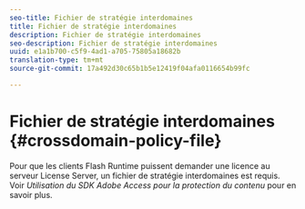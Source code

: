 ```yaml
---
seo-title: Fichier de stratégie interdomaines
title: Fichier de stratégie interdomaines
description: Fichier de stratégie interdomaines
seo-description: Fichier de stratégie interdomaines
uuid: e1a1b700-c5f9-4ad1-a705-75805a18682b
translation-type: tm+mt
source-git-commit: 17a492d30c65b1b5e12419f04afa0116654b99fc

---
```



# Fichier de stratégie interdomaines {#crossdomain-policy-file}

Pour que les clients Flash Runtime puissent demander une licence au serveur License Server, un fichier de stratégie interdomaines est requis. Voir *Utilisation du SDK Adobe Access pour la protection du contenu* pour en savoir plus.
